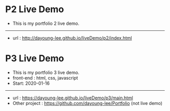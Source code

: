 # P2 Live Demo
- This is my portfolio 2 live demo.
--------
+ url : http://dayoung-lee.github.io/liveDemo/p2/index.html

# P3 Live Demo
- This is my portfolio 3 live demo.
- front-end : html, css, javascript
- Start: 2020-01-16
---------
+ url : https://dayoung-lee.github.io/liveDemo/p3/main.html
+ Other project : https://github.com/dayoung-lee/Portfolio (not live demo)
